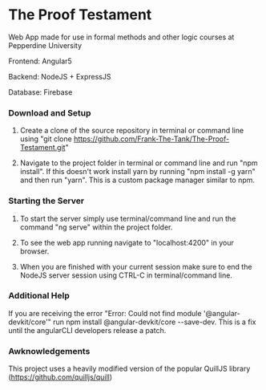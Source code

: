 # The Proof Testament   

Web App made for use in formal methods and other logic courses at Pepperdine University

Frontend: Angular5

Backend: NodeJS + ExpressJS

Database: Firebase

### Download and Setup

1. Create a clone of the source repository in terminal or command line using "git clone https://github.com/Frank-The-Tank/The-Proof-Testament.git"

2. Navigate to the project folder in terminal or command line and run "npm install". If this doesn't work install yarn by running "npm install -g yarn" and then run "yarn". This is a custom package manager similar to npm.

### Starting the Server

1. To start the server simply use terminal/command line and run the command "ng serve" within the project folder.

2. To see the web app running navigate to "localhost:4200" in your browser.

3. When you are finished with your current session make sure to end the NodeJS server session using CTRL-C in terminal/command line.

### Additional Help
If you are receiving the error "Error: Could not find module '@angular-devkit/core'" run npm install @angular-devkit/core --save-dev. This is a fix until the angularCLI developers release a patch.

### Awknowledgements
This project uses a heavily modified version of the popular QuillJS library (https://github.com/quilljs/quill)
